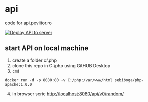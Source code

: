 # api
code for api.peviitor.ro

[![Deploy API to server](https://github.com/peviitor-ro/api/actions/workflows/deploy_api.yml/badge.svg)](https://github.com/peviitor-ro/api/actions/workflows/deploy_api.yml)


## start API on local machine
1. create a folder c:\php
2. clone this repo in C:\php using GitHUB Desktop
3. `cmd`
```
docker run -d -p 8080:80 -v C:/php:/var/www/html sebiboga/php-apache:1.0.0
```
4. in browser scrie [http://localhost:8080/api/v0/random/](http://localhost:8080/api/v0/random/)
